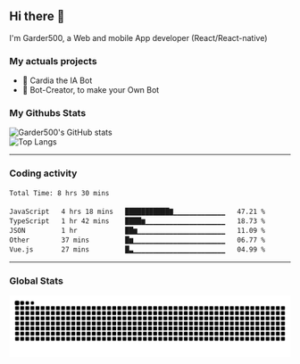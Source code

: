## Hi there 👋

I'm Garder500, a Web and mobile App developer (React/React-native)


### My actuals projects 
- 🔭 Cardia the IA Bot
- 🌱 Bot-Creator, to make your Own Bot

### My Githubs Stats

<!--- ![Garder 500 stats](https://github-readme-stats.vercel.app/api?username=garder500&show_icons=true&theme=Gradient) -->
![Garder500's GitHub stats](https://github-readme-stats.vercel.app/api?username=garder500&show_icons=true&theme=material-palenight&include_all_commits=true&custom_title=My%20Github%20Stats)
<br/>
![Top Langs](https://github-readme-stats.vercel.app/api/top-langs/?username=garder500&theme=material-palenight&layout=compact)

---
### Coding activity

<!--START_SECTION:waka-->

```txt
Total Time: 8 hrs 30 mins

JavaScript   4 hrs 18 mins   ███████████▇▁▁▁▁▁▁▁▁▁▁▁▁▁   47.21 %
TypeScript   1 hr 42 mins    ████▆▁▁▁▁▁▁▁▁▁▁▁▁▁▁▁▁▁▁▁▁   18.73 %
JSON         1 hr            ██▆▁▁▁▁▁▁▁▁▁▁▁▁▁▁▁▁▁▁▁▁▁▁   11.09 %
Other        37 mins         █▆▁▁▁▁▁▁▁▁▁▁▁▁▁▁▁▁▁▁▁▁▁▁▁   06.77 %
Vue.js       27 mins         █▃▁▁▁▁▁▁▁▁▁▁▁▁▁▁▁▁▁▁▁▁▁▁▁   04.99 %
```

<!--END_SECTION:waka-->

---

### Global Stats 

![Snake.svg](https://github.com/garder500/garder500/blob/output/github-contribution-grid-snake.svg)
